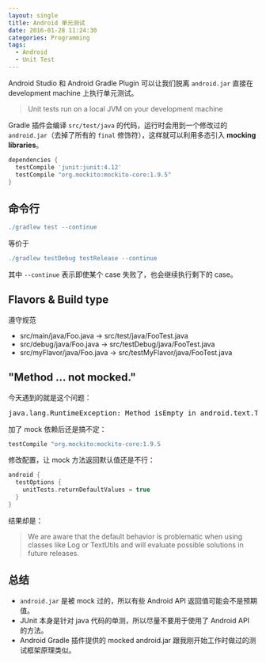 ```yaml
---
layout: single
title: Android 单元测试
date: 2016-01-28 11:24:30
categories: Programming
tags:
  - Android
  - Unit Test
---
```


Android Studio 和 Android Gradle Plugin 可以让我们脱离 `android.jar` 直接在 development machine 上执行单元测试。

> Unit tests run on a local JVM on your development machine

<!-- more -->

Gradle 插件会编译 `src/test/java` 的代码，运行时会用到一个修改过的 `android.jar`（去掉了所有的 `final` 修饰符），这样就可以利用多态引入 **mocking libraries**。

```groovy
dependencies {
  testCompile 'junit:junit:4.12'
  testCompile "org.mockito:mockito-core:1.9.5"
}
```

命令行
---

```groovy
./gradlew test --continue
```

等价于

```groovy
./gradlew testDebug testRelease --continue
```

其中 `--continue` 表示即使某个 case 失败了，也会继续执行剩下的 case。

Flavors & Build type
---

遵守规范

* src/main/java/Foo.java -> src/test/java/FooTest.java
* src/debug/java/Foo.java -> src/testDebug/java/FooTest.java
* src/myFlavor/java/Foo.java -> src/testMyFlavor/java/FooTest.java

"Method ... not mocked."
---

今天遇到的就是这个问题：

<pre>
java.lang.RuntimeException: Method isEmpty in android.text.TextUtils not mocked.
</pre>

加了 mock 依赖后还是搞不定：

```groovy
testCompile "org.mockito:mockito-core:1.9.5
```

修改配置，让 mock 方法返回默认值还是不行：

```groovy
android {
  testOptions { 
    unitTests.returnDefaultValues = true
  } 
}
```
结果却是：

> We are aware that the default behavior is problematic when using classes like Log or TextUtils and will evaluate possible solutions in future releases.

总结
---

* `android.jar` 是被 mock 过的，所以有些 Android API 返回值可能会不是预期值。
* JUnit 本身是针对 java 代码的单测，所以尽量不要用于使用了 Android API 的方法。
* Android Gradle 插件提供的 mocked android.jar 跟我刚开始工作时做过的测试框架原理类似。

